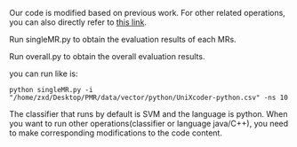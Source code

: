 Our code is modified based on previous work. For other related operations, you can also directly refer to [this link](https://github.com/aduquet/RENE-PredictingMetamorphicRelations/tree/main).

Run singleMR.py to obtain the evaluation results of each MRs. 

Run overall.py to obtain the overall evaluation results.

you can run like is:

	python singleMR.py -i "/home/zxd/Desktop/PMR/data/vector/python/UniXcoder-python.csv" -ns 10 

The classifier that runs by default is SVM and the language is python. When you want to run other operations(classifier or language java/C++), you need to make corresponding modifications to the code content.
